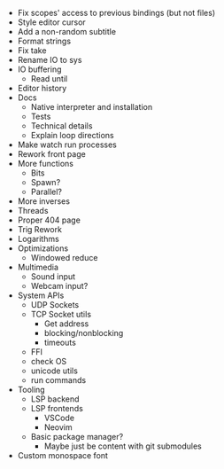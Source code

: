 - Fix scopes' access to previous bindings (but not files)
- Style editor cursor
- Add a non-random subtitle
- Format strings
- Fix take
- Rename IO to sys
- IO buffering
  - Read until
- Editor history
- Docs
  - Native interpreter and installation
  - Tests
  - Technical details
  - Explain loop directions
- Make watch run processes
- Rework front page
- More functions
  - Bits
  - Spawn?
  - Parallel?
- More inverses
- Threads
- Proper 404 page
- Trig Rework
- Logarithms
- Optimizations
  - Windowed reduce
- Multimedia
  - Sound input
  - Webcam input?
- System APIs
  - UDP Sockets
  - TCP Socket utils
    - Get address
    - blocking/nonblocking
    - timeouts
  - FFI
  - check OS
  - unicode utils
  - run commands
- Tooling
  - LSP backend
  - LSP frontends
    - VSCode
    - Neovim
  - Basic package manager?
    - Maybe just be content with git submodules
- Custom monospace font
